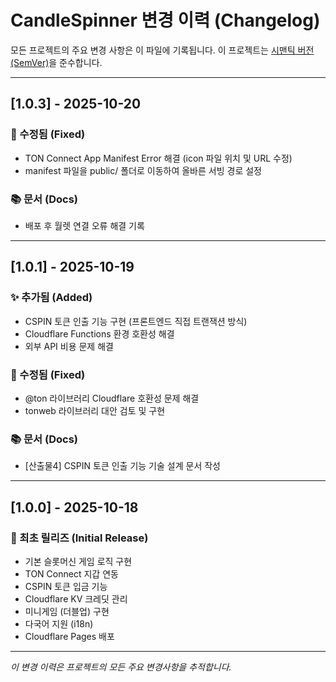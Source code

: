 # CandleSpinner 변경 이력 (Changelog)

모든 프로젝트의 주요 변경 사항은 이 파일에 기록됩니다.
이 프로젝트는 [시맨틱 버전(SemVer)](https://semver.org/lang/ko/)을 준수합니다.

---

## [1.0.3] - 2025-10-20

### 🐛 수정됨 (Fixed)
- TON Connect App Manifest Error 해결 (icon 파일 위치 및 URL 수정)
- manifest 파일을 public/ 폴더로 이동하여 올바른 서빙 경로 설정

### 📚 문서 (Docs)
- 배포 후 월렛 연결 오류 해결 기록

---

## [1.0.1] - 2025-10-19

### ✨ 추가됨 (Added)
- CSPIN 토큰 인출 기능 구현 (프론트엔드 직접 트랜잭션 방식)
- Cloudflare Functions 환경 호환성 해결
- 외부 API 비용 문제 해결

### 🐛 수정됨 (Fixed)
- @ton 라이브러리 Cloudflare 호환성 문제 해결
- tonweb 라이브러리 대안 검토 및 구현

### 📚 문서 (Docs)
- [산출물4] CSPIN 토큰 인출 기능 기술 설계 문서 작성

---

## [1.0.0] - 2025-10-18

### 🎉 최초 릴리즈 (Initial Release)
- 기본 슬롯머신 게임 로직 구현
- TON Connect 지갑 연동
- CSPIN 토큰 입금 기능
- Cloudflare KV 크레딧 관리
- 미니게임 (더블업) 구현
- 다국어 지원 (i18n)
- Cloudflare Pages 배포

---

*이 변경 이력은 프로젝트의 모든 주요 변경사항을 추적합니다.*
